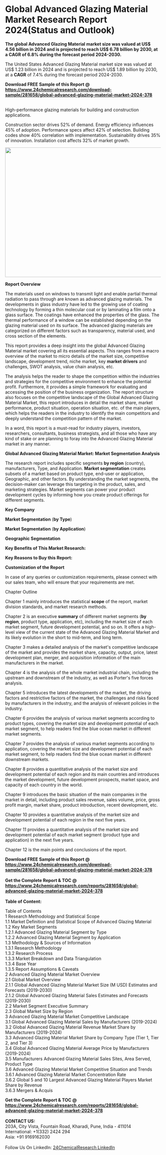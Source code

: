 <h1>Global Advanced Glazing Material Market Research Report 2024(Status and Outlook)</h1><p><strong>The global Advanced Glazing Material market size was valued at US$ 4.56 billion in 2024 and is projected to reach US$ 6.78 billion by 2030, at a CAGR of 6.8% during the forecast period 2024-2030.</strong></p><p>
</p><p>The United States Advanced Glazing Material market size was valued at US$ 1.23 billion in 2024 and is projected to reach US$ 1.89 billion by 2030, at a <strong>CAGR</strong> of 7.4% during the forecast period 2024-2030.</p><div><b>Download FREE Sample of this Report @ 
            <a href="https://www.24chemicalresearch.com/download-sample/281658/global-advanced-glazing-material-market-2024-378">
            https://www.24chemicalresearch.com/download-sample/281658/global-advanced-glazing-material-market-2024-378</a></b></div><br><p>
</p><p>High-performance glazing materials for building and construction applications.</p><p>
</p><p>Construction sector drives 52% of demand. Energy efficiency influences 45% of adoption. Performance specs affect 42% of selection. Building codes show 40% correlation with implementation. Sustainability drives 35% of innovation. Installation cost affects 32% of market growth.</p><p>
</p><p><img alt="" src="https://24chemicalresearch.com/assets/report-images/GlobalAdvancedGlazingMaterialMarket.png" style="height:418px; width:731px"></p><p>
</p><p><strong>Report Overview</strong></p><p>
</p><p></p><p>
</p><p>The materials used on windows to transmit light and enable partial thermal radiation to pass through are known as advanced glazing materials. The developments in glass industry have led to the growing use of coating technology by forming a thin molecular coat or by laminating a film onto a glass surface. The coatings have enhanced the properties of the glass. The thermal performance of a window can be established depending on the glazing material used on its surface. The advanced glazing materials are categorized on different factors such as transparency, material used, and cross section of the elements.</p><p>
</p><p>This report provides a deep insight into the global Advanced Glazing Material market covering all its essential aspects. This ranges from a macro overview of the market to micro details of the market size, competitive landscape, development trend, niche market, key <strong>market drivers</strong> and challenges, SWOT analysis, value chain analysis, etc.</p><p>
</p><p>The analysis helps the reader to shape the competition within the industries and strategies for the competitive environment to enhance the potential profit. Furthermore, it provides a simple framework for evaluating and accessing the position of the business organization. The report structure also focuses on the competitive landscape of the Global Advanced Glazing Material Market, this report introduces in detail the market share, market performance, product situation, operation situation, etc. of the main players, which helps the readers in the industry to identify the main competitors and deeply understand the competition pattern of the market.</p><p>
</p><p>In a word, this report is a must-read for industry players, investors, researchers, consultants, business strategists, and all those who have any kind of stake or are planning to foray into the Advanced Glazing Material market in any manner.</p><p>
</p><p><strong>Global Advanced Glazing Material Market: Market Segmentation Analysis</strong></p><p>
</p><p>The research report includes specific segments <strong>by region</strong> (country), manufacturers, Type, and Application. <strong>Market segmentation</strong> creates subsets of a market based on product type, end-user or application, Geographic, and other factors. By understanding the market segments, the decision-maker can leverage this targeting in the product, sales, and marketing strategies. Market segments can power your product development cycles by informing how you create product offerings for different segments.</p><p>
</p><p><strong>Key Company</strong></p><p>
</p><p>
</p><p><strong>Market Segmentation</strong> (<strong>by Type</strong>)</p><p>
</p><p>
</p><p><strong>Market Segmentation</strong> (<strong>by Application</strong>)</p><p>
</p><p>
</p><p><strong>Geographic Segmentation</strong></p><p>
</p><p>
</p><p><strong>Key Benefits of This Market Research:</strong></p><p>
</p><p>
</p><p><strong>Key Reasons to Buy this Report:</strong></p><p>
</p><p>
</p><p><strong>Customization of the Report</strong></p><p>
</p><p>In case of any queries or customization requirements, please connect with our sales team, who will ensure that your requirements are met.</p><p>
</p><p>Chapter Outline</p><p>
</p><p>Chapter 1 mainly introduces the statistical <strong>scope</strong> of the report, market division standards, and market research methods.</p><p>
</p><p>Chapter 2 is an executive <strong>summary</strong> of different market segments (<strong>by region</strong>, product type, application, etc), including the market size of each market segment, future development potential, and so on. It offers a high-level view of the current state of the Advanced Glazing Material Market and its likely evolution in the short to mid-term, and long term.</p><p>
</p><p>Chapter 3 makes a detailed analysis of the market's competitive landscape of the market and provides the market share, capacity, output, price, latest development plan, merger, and acquisition information of the main manufacturers in the market.</p><p>
</p><p>Chapter 4 is the analysis of the whole market industrial chain, including the upstream and downstream of the industry, as well as Porter's five forces analysis.</p><p>
</p><p>Chapter 5 introduces the latest developments of the market, the driving factors and restrictive factors of the market, the challenges and risks faced by manufacturers in the industry, and the analysis of relevant policies in the industry.</p><p>
</p><p>Chapter 6 provides the analysis of various market segments according to product types, covering the market size and development potential of each market segment, to help readers find the blue ocean market in different market segments.</p><p>
</p><p>Chapter 7 provides the analysis of various market segments according to application, covering the market size and development potential of each market segment, to help readers find the blue ocean market in different downstream markets.</p><p>
</p><p>Chapter 8 provides a quantitative analysis of the market size and development potential of each region and its main countries and introduces the market development, future development prospects, market space, and capacity of each country in the world.</p><p>
</p><p>Chapter 9 introduces the basic situation of the main companies in the market in detail, including product sales revenue, sales volume, price, gross profit margin, market share, product introduction, recent development, etc.</p><p>
</p><p>Chapter 10 provides a quantitative analysis of the market size and development potential of each region in the next five years.</p><p>
</p><p>Chapter 11 provides a quantitative analysis of the market size and development potential of each market segment (product type and application) in the next five years.</p><p>
</p><p>Chapter 12 is the main points and conclusions of the report.</p><div><b>Download FREE Sample of this Report @ 
            <a href="https://www.24chemicalresearch.com/download-sample/281658/global-advanced-glazing-material-market-2024-378">
            https://www.24chemicalresearch.com/download-sample/281658/global-advanced-glazing-material-market-2024-378</a></b></div><br><div><b>Get the Complete Report & TOC @ 
            <a href="https://www.24chemicalresearch.com/reports/281658/global-advanced-glazing-material-market-2024-378">
            https://www.24chemicalresearch.com/reports/281658/global-advanced-glazing-material-market-2024-378</a></b></div><br>
            <b>Table of Content:</b><p>Table of Contents<br />
 1 Research Methodology and Statistical Scope<br />
 1.1 Market Definition and Statistical Scope of Advanced Glazing Material<br />
 1.2 Key Market Segments<br />
 1.2.1 Advanced Glazing Material Segment by Type<br />
 1.2.2 Advanced Glazing Material Segment by Application<br />
 1.3 Methodology & Sources of Information<br />
 1.3.1 Research Methodology<br />
 1.3.2 Research Process<br />
 1.3.3 Market Breakdown and Data Triangulation<br />
 1.3.4 Base Year<br />
 1.3.5 Report Assumptions & Caveats<br />
 2 Advanced Glazing Material Market Overview<br />
 2.1 Global Market Overview<br />
 2.1.1 Global Advanced Glazing Material Market Size (M USD) Estimates and Forecasts (2019-2030)<br />
 2.1.2 Global Advanced Glazing Material Sales Estimates and Forecasts (2019-2030)<br />
 2.2 Market Segment Executive Summary<br />
 2.3 Global Market Size by Region<br />
 3 Advanced Glazing Material Market Competitive Landscape<br />
 3.1 Global Advanced Glazing Material Sales by Manufacturers (2019-2024)<br />
 3.2 Global Advanced Glazing Material Revenue Market Share by Manufacturers (2019-2024)<br />
 3.3 Advanced Glazing Material Market Share by Company Type (Tier 1, Tier 2, and Tier 3)<br />
 3.4 Global Advanced Glazing Material Average Price by Manufacturers (2019-2024)<br />
 3.5 Manufacturers Advanced Glazing Material Sales Sites, Area Served, Product Type<br />
 3.6 Advanced Glazing Material Market Competitive Situation and Trends<br />
 3.6.1 Advanced Glazing Material Market Concentration Rate<br />
 3.6.2 Global 5 and 10 Largest Advanced Glazing Material Players Market Share by Revenue<br />
 3.6.3 Mergers & Acquis</p><div><b>Get the Complete Report & TOC @ 
            <a href="https://www.24chemicalresearch.com/reports/281658/global-advanced-glazing-material-market-2024-378">
            https://www.24chemicalresearch.com/reports/281658/global-advanced-glazing-material-market-2024-378</a></b></div><br><b>CONTACT US:</b><br>
            203A, City Vista, Fountain Road, Kharadi, Pune, India - 411014<br>
            International: +1(332) 2424 294<br>
            Asia: +91 9169162030 <br><br>
            Follow Us On LinkedIn: <a href="https://www.linkedin.com/company/24chemicalresearch/">24ChemicalResearch LinkedIn</a>